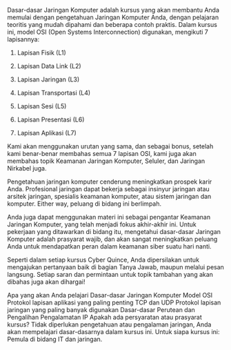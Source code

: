Dasar-dasar Jaringan Komputer adalah kursus yang akan membantu Anda memulai dengan pengetahuan Jaringan Komputer Anda, dengan pelajaran teoritis yang mudah dipahami dan beberapa contoh praktis. Dalam kursus ini, model OSI (Open Systems Interconnection) digunakan, mengikuti 7 lapisannya:



1. Lapisan Fisik (L1)

2. Lapisan Data Link (L2)

3. Lapisan Jaringan (L3)

4. Lapisan Transportasi (L4)

5. Lapisan Sesi (L5)

6. Lapisan Presentasi (L6)

7. Lapisan Aplikasi (L7)



Kami akan menggunakan urutan yang sama, dan sebagai bonus, setelah kami benar-benar membahas semua 7 lapisan OSI, kami juga akan membahas topik Keamanan Jaringan Komputer, Seluler, dan Jaringan Nirkabel juga.

Pengetahuan jaringan komputer cenderung meningkatkan prospek karir Anda. Profesional jaringan dapat bekerja sebagai insinyur jaringan atau arsitek jaringan, spesialis keamanan komputer, atau sistem jaringan dan komputer. Either way, peluang di bidang ini berlimpah.

Anda juga dapat menggunakan materi ini sebagai pengantar Keamanan Jaringan Komputer, yang telah menjadi fokus akhir-akhir ini. Untuk pekerjaan yang ditawarkan di bidang itu, mengetahui dasar-dasar Jaringan Komputer adalah prasyarat wajib, dan akan sangat meningkatkan peluang Anda untuk mendapatkan peran dalam keamanan siber suatu hari nanti.

Seperti dalam setiap kursus Cyber Quince, Anda dipersilakan untuk mengajukan pertanyaan baik di bagian Tanya Jawab, maupun melalui pesan langsung. Setiap saran dan permintaan untuk topik tambahan yang akan dibahas juga akan dihargai!

Apa yang akan Anda pelajari
Dasar-dasar Jaringan Komputer
Model OSI
Protokol lapisan aplikasi yang paling penting
TCP dan UDP
Protokol lapisan jaringan yang paling banyak digunakan
Dasar-dasar Perutean dan Pengalihan
Pengalamatan IP
Apakah ada persyaratan atau prasyarat kursus?
Tidak diperlukan pengetahuan atau pengalaman jaringan, Anda akan mempelajari dasar-dasarnya dalam kursus ini.
Untuk siapa kursus ini:
Pemula di bidang IT dan jaringan.
